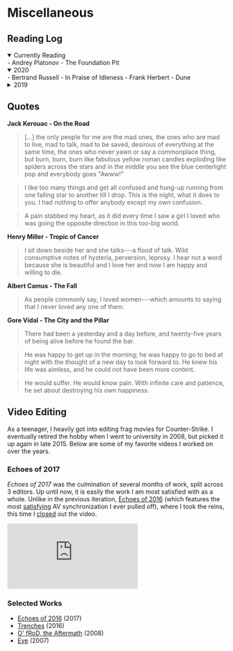 # Miscellaneous

## Reading Log

<details open><summary>Currently Reading</summary>
- Andrey Platonov - The Foundation Pit
</details>

<details open><summary>2020</summary>
- Bertrand Russell - In Praise of Idleness
- Frank Herbert - Dune
</details>

<details><summary>2019</summary>
- Harper Lee - To Kill a Mockingbird
- F. Scott Fitzgerald - The Great Gatsby
- Ernest Hemingway - The Sun Also Rises
- David Foster Wallace - This is Water
- Jack Kerouac - On the Road
- Hermann Hesse - Siddhartha
- Philip Pullman - Der Goldene Kompass (Northern Lights)
- Philip Pullman - Das Magische Messer (The Subtle Knife)
- Philip Pullman - Das Bernstein-Teleskop (The Amber Spyglass)
- Henry Miller - Tropic of Cancer
- Matt Ruff - Bad Monkeys
- Friedrich Dürrenmatt - Die Physiker
- Albert Camus - Der Fremde (The Stranger)
- Gore Vidal - The City and the Pillar
- Albert Camus - Der Fall (The Fall)
</details>

## Quotes

**Jack Kerouac - On the Road**

> [...] the only people for me are the mad ones, the ones who are mad to live,
> mad to talk, mad to be saved, desirous of everything at the same time, the
> ones who never yawn or say a commonplace thing, but burn, burn, burn like
> fabulous yellow roman candles exploding like spiders across the stars and in
> the middle you see the blue centerlight pop and everybody goes "Awww!"
<!--  -->
> I like too many things and get all confused and hung-up running from one
> falling star to another till I drop. This is the night, what it does to you.
> I had nothing to offer anybody except my own confusion.
<!--  -->
> A pain stabbed my heart, as it did every time I saw a girl I loved who was
> going the opposite direction in this too-big world.


**Henry Miller - Tropic of Cancer**

> I sit down beside her and she talks---a flood of talk. Wild consumptive notes
> of hysteria, perversion, leprosy. I hear not a word because she is beautiful
> and I love her and now I am happy and willing to die.

**Albert Camus - The Fall**

> As people commonly say, I loved women---which amounts to saying that I never
> loved any one of them.

**Gore Vidal - The City and the Pillar**

> There had been a yesterday and a day before, and twenty-five years of being
> alive before he found the bar.
<!--  -->
> He was happy to get up in the morning; he was happy to go to bed at night
> with the thought of a new day to look forward to. He knew his life was
> aimless, and he could not have been more content.
<!--  -->
> He would suffer. He would know pain. With infinite care and patience, he set
> about destroying his own happiness.

## Video Editing

As a teenager, I heavily got into editing frag movies for Counter-Strike.
I eventually retired the hobby when I went to university in 2008, but picked it
up again in late 2015.
Below are some of my favorite videos I worked on over the years.

### Echoes of 2017

*Echoes of 2017* was the culmination of several months of work, split across
3 editors.
Up until now, it is easily the work I am most satisfied with as a whole.
Unlike in the previous iteration, [Echoes of
2016](https://youtu.be/MO_XwBLHsFE) (which features the most
[satisfying](https://youtu.be/MO_XwBLHsFE?t=178) AV synchronization I ever
pulled off), where I took the reins, this time I
[closed](https://youtu.be/DtJYa5F2ghI?t=458) out the video.

<div class="video">
  <iframe src="https://www.youtube.com/embed/DtJYa5F2ghI" frameborder="0"
          allowfullscreen>
  </iframe>
</div>

### Selected Works

- [Echoes of 2016](https://youtu.be/MO_XwBLHsFE) (2017)
- [Trenches](https://youtu.be/GEtdRpNrWb4) (2016)
- [O' fRoD, the Aftermath](https://youtu.be/34DeJGlylsA) (2008)
- [Eve](https://youtu.be/yZgt4lSz5NA) (2007)
